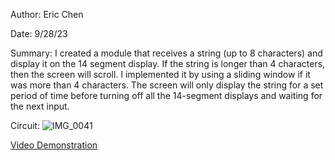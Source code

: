 Author: Eric Chen

Date: 9/28/23

Summary:
I created a module that receives a string (up to 8 characters) and display it on the 14 segment display. If the string is longer than 4 characters, then the screen will scroll. I implemented it by using a sliding window if it was more than 4 characters. The screen will only display the string for a set period of time before turning off all the 14-segment displays and waiting for the next input.

Circuit:
![IMG_0041](https://github.com/BU-EC444/Chen-Eric/assets/98416392/25964b0b-a50f-47e6-bd14-f7a94acf69df)

[Video Demonstration](https://drive.google.com/file/d/1YMktzW2lTQ-Xqvssah-YZ8S8kE96TO5N/view?usp=drive_link)

